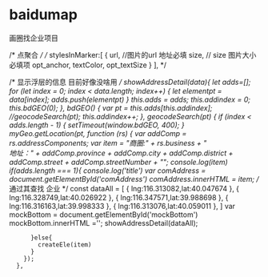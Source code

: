# baidumap
画圈找企业项目


/* 点聚合 */
        /* stylesInMarker:[
          {
          url, //图片的url 地址必填
          size, // size 图片大小 必填项
          opt_anchor,
          textColor, 
          opt_textSize
           }
], */


/* 显示浮层的信息 目前好像没啥用 */
      showAddressDetail(data){
        let adds=[];
        for (let index = 0; index < data.length; index++) {
          let elementpt = data[index];
          adds.push(elementpt)
        }
        this.adds = adds;
        this.addindex = 0;
        this.bdGEO(0);
      },
      bdGEO() {
        var pt = this.adds[this.addindex];
        //geocodeSearch(pt);
        this.addindex++;
      },
      geocodeSearch(pt) {
        if (index < adds.length - 1) {
          setTimeout(window.bdGEO, 400);
        }
		    myGeo.getLocation(pt, function (rs) {
          var addComp = rs.addressComponents;
          var item =  "商圈:" + rs.business +
            " </br> 地址：" + addComp.province  + addComp.city  + addComp.district  + addComp.street +
            addComp.streetNumber + "";
          console.log(item)
          if(adds.length === 1){
            console.log('title')
            var comAddress = document.getElementById('comAddress')
            comAddress.innerHTML = item;
              /* 通过其查找 企业 */
          const dataAll = [
                {
                  lng:116.313082,lat:40.047674
                },
                {
                  lng:116.328749,lat:40.026922
                },
                {
                  lng:116.347571,lat:39.988698
                },
                {
                  lng:116.316163,lat:39.998333
                },
                {
                  lng:116.313076,lat:40.059011
                },
              ]
              var mockBottom = document.getElementById('mockBottom')
              mockBottom.innerHTML ='';
                showAddressDetail(dataAll);

          }else{
            createEle(item)
          }
        });
      },